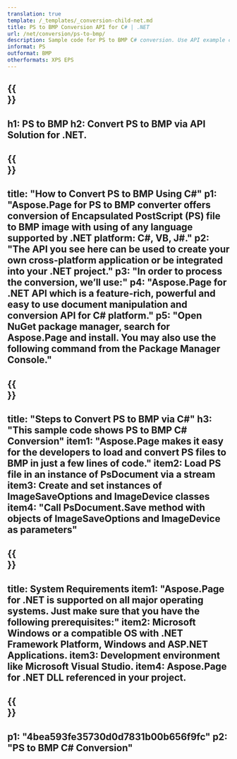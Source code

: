 ```yaml
---
translation: true
template: /_templates/_conversion-child-net.md
title: PS to BMP Conversion API for C# | .NET
url: /net/conversion/ps-to-bmp/ 
description: Sample code for PS to BMP C# conversion. Use API example code for batch PS files to BMP conversion within VB.NET, Asp.NET or any .NET based application.
informat: PS
outformat: BMP
otherformats: XPS EPS
---
```


{{<section banner>}}
---
h1: PS to BMP
h2: Convert PS to BMP via API Solution for .NET.
---

{{<section overview>}}
---
title: "How to Convert PS to BMP Using C#"
p1: "Aspose.Page for PS to BMP converter offers conversion of Encapsulated PostScript (PS) file to BMP image with using of any language supported by .NET platform: C#, VB, J#."
p2: "The API you see here can be used to create your own cross-platform application or be integrated into your .NET project."
p3: "In order to process the conversion, we’ll use:"
p4: "Aspose.Page for .NET API which is a feature-rich, powerful and easy to use document manipulation and conversion API for C# platform."
p5: "Open NuGet package manager, search for Aspose.Page and install. You may also use the following command from the Package Manager Console."
---

{{<section feature1>}}
---
title: "Steps to Convert PS to BMP via C#"
h3: "This sample code shows PS to BMP C# Conversion"
item1: "Aspose.Page makes it easy for the developers to load and convert PS files to BMP in just a few lines of code."
item2: Load PS file in an instance of PsDocument via a stream
item3: Create and set instances of ImageSaveOptions and ImageDevice classes
item4: "Call PsDocument.Save method with objects of ImageSaveOptions and ImageDevice as parameters"
---

{{<section feature2>}}
---
title: System Requirements
item1: "Aspose.Page for .NET is supported on all major operating systems. Just make sure that you have the following prerequisites:"
item2: Microsoft Windows or a compatible OS with .NET Framework Platform, Windows and ASP.NET Applications.
item3: Development environment like Microsoft Visual Studio.
item4: Aspose.Page for .NET DLL referenced in your project.
---

{{<section gist>}}
---
p1: "4bea593fe35730d0d7831b00b656f9fc"
p2: "PS to BMP C# Conversion"
---

